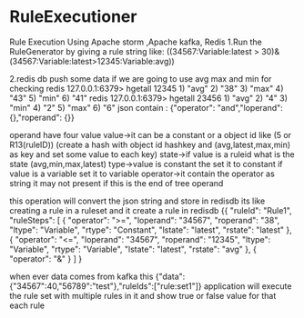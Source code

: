 # RuleExecutioner
Rule Execution Using Apache storm ,Apache kafka, Redis
1.Run the RuleGenerator by giving a rule  string like:
	((34567:Variable:latest > 30)&(34567:Variable:latest>12345:Variable:avg))
	
2.redis db push some data if we are going to use avg max and min for checking
	redis 127.0.0.1:6379> hgetall 12345
							1) "avg"
							2) "38"
                            3) "max"
							4) "43"
							5) "min"
							6) "41"
							redis 127.0.0.1:6379> hgetall 23456
							1) "avg"
							2) "4"
							3) "min"
							4) "2"
							5) "max"
							6) "6"
json contain : {"operator": "and","loperand": {},"roperand": {}}

operand have four value 
				value->it can be a constant or a object id like (5 or R13(ruleID))
				(create a hash with object id hashkey and (avg,latest,max,min) as key and set some value to each key)
				state->if value is a ruleid what is the state (avg,min,max,latest)
				type->value is constant the set it to constant if value is a variable set it to variable
				operator->it contain the operator as string it may not present if this is the end of tree operand
				
this operation will convert the json string and store in redisdb its like creating a rule in a ruleset and it create a rule in redisdb
{{
  "ruleId": "Rule1",
  "ruleSteps": [
    {
      "operator": ">=",
      "loperand": "34567",
      "roperand": "38",
      "ltype": "Variable",
      "rtype": "Constant",
      "lstate": "latest",
      "rstate": "latest"
    },
    {
      "operator": "<=",
      "loperand": "34567",
      "roperand": "12345",
      "ltype": "Variable",
      "rtype": "Variable",
      "lstate": "latest",
      "rstate": "avg"
    },
    {
      "operator": "&"
    }
  ]
}

when ever data comes from kafka this {"data":{"34567":40,"56789":"test"},"ruleIds":["rule:set1"]}
application will execute the rule set with multiple rules in it and show true or false value for that each rule		